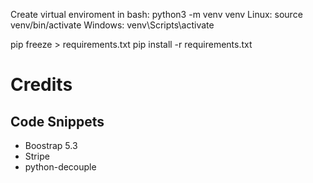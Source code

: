 

Create virtual enviroment in bash: python3 -m venv venv
Linux: source venv/bin/activate
Windows: venv\Scripts\activate

pip freeze > requirements.txt
pip install -r requirements.txt


# Credits
## Code Snippets
 - Boostrap 5.3 
 - Stripe
 - python-decouple